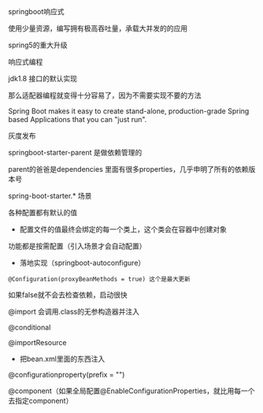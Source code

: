 springboot响应式

  使用少量资源，编写拥有极高吞吐量，承载大并发的的应用



spring5的重大升级



响应式编程



jdk1.8 接口的默认实现

那么适配器编程就变得十分容易了，因为不需要实现不要的方法



Spring Boot makes it easy to create stand-alone, production-grade Spring based Applications that you can "just run".  









灰度发布







springboot-starter-parent 是做依赖管理的

parent的爸爸是dependencies 里面有很多properties，几乎申明了所有的依赖版本号









spring-boot-starter.*   场景



各种配置都有默认的值

* 配置文件的值最终会绑定的每一个类上，这个类会在容器中创建对象



功能都是按需配置（引入场景才会自动配置）

* 落地实现（springboot-autoconfigure）



```
@Configuration(proxyBeanMethods = true) 这个是最大更新
```

如果false就不会去检查依赖，启动很快





@import 会调用.class的无参构造器并注入





@conditional

@importResource

* 把bean.xml里面的东西注入





@configurationproperty(prefix = "")

@component（如果全局配置@EnableConfigurationProperties，就比用每一个去指定component）

